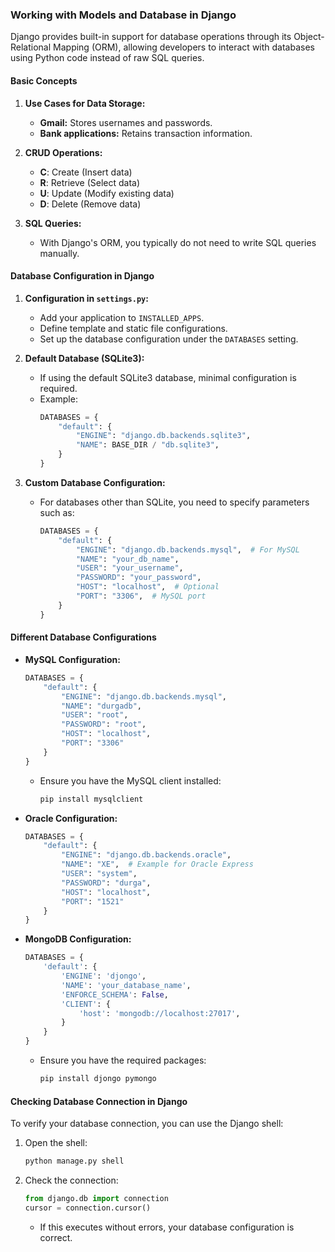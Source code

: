 ### Working with Models and Database in Django

Django provides built-in support for database operations through its Object-Relational Mapping (ORM), allowing developers to interact with databases using Python code instead of raw SQL queries.

#### Basic Concepts

1. **Use Cases for Data Storage:**
   - **Gmail:** Stores usernames and passwords.
   - **Bank applications:** Retains transaction information.

2. **CRUD Operations:**
   - **C**: Create (Insert data)
   - **R**: Retrieve (Select data)
   - **U**: Update (Modify existing data)
   - **D**: Delete (Remove data)

3. **SQL Queries:**
   - With Django's ORM, you typically do not need to write SQL queries manually.

#### Database Configuration in Django

1. **Configuration in `settings.py`:**
   - Add your application to `INSTALLED_APPS`.
   - Define template and static file configurations.
   - Set up the database configuration under the `DATABASES` setting.

2. **Default Database (SQLite3):**
   - If using the default SQLite3 database, minimal configuration is required. 
   - Example:
     ```python
     DATABASES = {
         "default": {
             "ENGINE": "django.db.backends.sqlite3",
             "NAME": BASE_DIR / "db.sqlite3",
         }
     }
     ```

3. **Custom Database Configuration:**
   - For databases other than SQLite, you need to specify parameters such as:
     ```python
     DATABASES = {
         "default": {
             "ENGINE": "django.db.backends.mysql",  # For MySQL
             "NAME": "your_db_name",
             "USER": "your_username",
             "PASSWORD": "your_password",
             "HOST": "localhost",  # Optional
             "PORT": "3306",  # MySQL port
         }
     }
     ```

#### Different Database Configurations

- **MySQL Configuration:**
  ```python
  DATABASES = {
      "default": {
          "ENGINE": "django.db.backends.mysql",
          "NAME": "durgadb",
          "USER": "root",
          "PASSWORD": "root",
          "HOST": "localhost",
          "PORT": "3306"
      }
  }
  ```
  - Ensure you have the MySQL client installed: 
    ```bash
    pip install mysqlclient
    ```

- **Oracle Configuration:**
  ```python
  DATABASES = {
      "default": {
          "ENGINE": "django.db.backends.oracle",
          "NAME": "XE",  # Example for Oracle Express
          "USER": "system",
          "PASSWORD": "durga",
          "HOST": "localhost",
          "PORT": "1521"
      }
  }
  ```

- **MongoDB Configuration:**
  ```python
  DATABASES = {
      'default': {
          'ENGINE': 'djongo',
          'NAME': 'your_database_name',
          'ENFORCE_SCHEMA': False,
          'CLIENT': {
              'host': 'mongodb://localhost:27017',
          }
      }
  }
  ```
  - Ensure you have the required packages:
    ```bash
    pip install djongo pymongo
    ```

#### Checking Database Connection in Django

To verify your database connection, you can use the Django shell:

1. Open the shell:
   ```bash
   python manage.py shell
   ```

2. Check the connection:
   ```python
   from django.db import connection
   cursor = connection.cursor()
   ```

   - If this executes without errors, your database configuration is correct.


